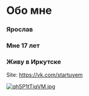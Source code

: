 # Обо мне
### Ярослав
### Мне 17 лет
### Живу в Иркутске

Site: https://vk.com/startuyem


[![qh5P1tTiqVM.jpg](https://ie.wampi.ru/2023/05/07/qh5P1tTiqVM.jpg)](https://wampi.ru/image/RK8A6Ji)


